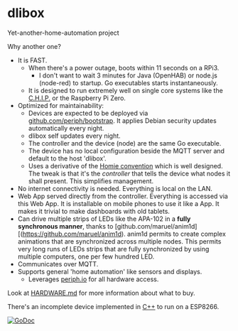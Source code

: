 # dlibox

Yet-another-home-automation project

Why another one?

- It is FAST.
  - When there's a power outage, boots within 11 seconds on a RPi3.
    - I don't want to wait 3 minutes for Java (OpenHAB) or node.js (node-red) to
      startup. Go executables starts instantaneously.
  - It is designed to run extremely well on single core systems like the
    [C.H.I.P.](https://getchip.com/) or the Raspberry Pi Zero.
- Optimized for maintainability:
  - Devices are expected to be deployed via
    [github.com/periph/bootstrap](https://github.com/periph/bootstrap). It
    applies Debian security updates automatically every night.
  - dlibox self updates every night.
  - The controller and the device (node) are the same Go executable.
  - The device has no local configuration beside the MQTT server and default to
    the host 'dlibox'.
  - Uses a derivative of the [Homie
    convention](https://github.com/marvinroger/homie) which is well designed.
    The tweak is that it's the *controller* that tells the device what nodes it
    shall present. This simplifies management.
- No internet connectivity is needed. Everything is local on the LAN.
- Web App served directly from the controller. Everything is accessed via this
  Web App. It is installable on mobile phones to use it like a App. It makes it
  trivial to make dashboards with old tablets.
- Can drive multiple strips of LEDs like the APA-102 in a **fully synchronous
  manner**, thanks to
  [github.com/maruel/anim1d][(https://github.com/maruel/anim1d). anim1d permits
  to create complex animations that are synchronized across multiple nodes.
  This permits very long runs of LEDs strips that are fully synchronized by
  using multiple computers, one per few hundred LED.
- Communicates over MQTT.
- Supports general 'home automation' like sensors and displays.
  - Leverages [periph.io](https://periph.io) for all hardware access.

Look at [HARDWARE.md](HARDWARE.md) for more information about what to buy.

There's an incomplete device implemented in [C++](esp/) to run on a ESP8266.

[![GoDoc](https://godoc.org/github.com/maruel/dlibox?status.svg)](https://godoc.org/github.com/maruel/dlibox)
